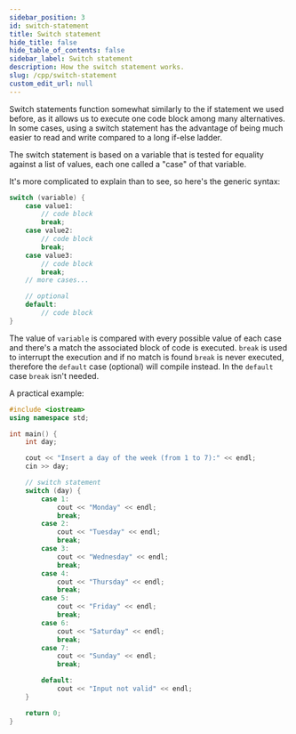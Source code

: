 ```yaml
---
sidebar_position: 3
id: switch-statement
title: Switch statement
hide_title: false
hide_table_of_contents: false
sidebar_label: Switch statement
description: How the switch statement works.
slug: /cpp/switch-statement
custom_edit_url: null
---
```


Switch statements function somewhat similarly to the if statement we used before, as it allows us to execute one code block among many alternatives. In some cases, using a switch statement has the advantage of being much easier to read and write compared to a long if-else ladder.

The switch statement is based on a variable that is tested for equality against a list of values, each one called a "case" of that variable.

It's more complicated to explain than to see, so here's the generic syntax:
```cpp
switch (variable) {
	case value1:
		// code block
		break;
	case value2:
		// code block
		break;
	case value3:
		// code block
		break;
	// more cases...

	// optional
	default:
		// code block
}
```

The value of `variable` is compared with every possible value of each case and there's a match the associated block of code is executed. `break` is used to interrupt the execution and if no match is found `break` is never executed, therefore the `default` case (optional) will compile instead. In the `default` case `break` isn't needed.

A practical example:
```cpp title="switch-case-week.cpp"
#include <iostream>
using namespace std;

int main() {
	int day;

	cout << "Insert a day of the week (from 1 to 7):" << endl;
	cin >> day;

	// switch statement
	switch (day) {
		case 1:
			cout << "Monday" << endl;
			break;
		case 2:
			cout << "Tuesday" << endl;
			break;
		case 3:
			cout << "Wednesday" << endl;
			break;
		case 4:
			cout << "Thursday" << endl;
			break;
		case 5:
			cout << "Friday" << endl;
			break;
		case 6:
			cout << "Saturday" << endl;
			break;
		case 7:
			cout << "Sunday" << endl;
			break;

		default:
			cout << "Input not valid" << endl;
	}

	return 0;
}
```